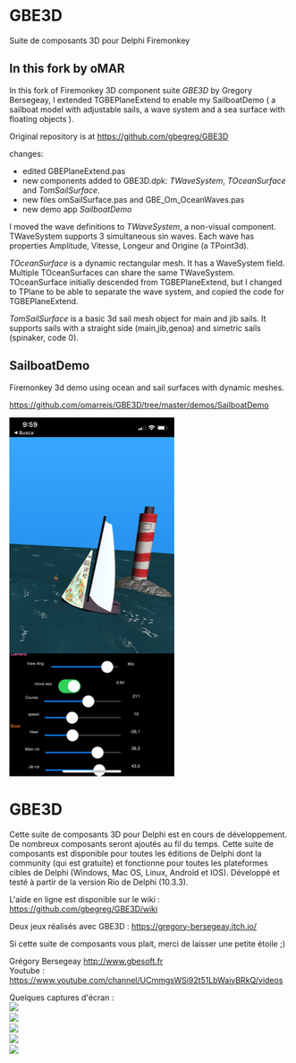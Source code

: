 
# GBE3D
Suite de composants 3D pour Delphi Firemonkey

## In this fork by oMAR
In this fork of Firemonkey 3D component suite *GBE3D* by Gregory Bersegeay, I extended TGBEPlaneExtend to enable my SailboatDemo ( a sailboat model with adjustable sails, a wave system and a sea surface with floating objects ).

Original repository is at https://github.com/gbegreg/GBE3D

changes:
* edited GBEPlaneExtend.pas  
* new components added to GBE3D.dpk: *TWaveSystem*, *TOceanSurface* and *TomSailSurface*.  
* new files omSailSurface.pas and GBE_Om_OceanWaves.pas 
* new demo app *SailboatDemo* 

I moved the wave definitions to *TWaveSystem*, a non-visual component. 
TWaveSystem supports 3 simultaneous sin waves. 
Each wave has properties Amplitude, Vitesse, Longeur and Origine (a TPoint3d). 

*TOceanSurface* is a dynamic rectangular mesh. 
It has a WaveSystem field. Multiple TOceanSurfaces can share the same TWaveSystem. 
TOceanSurface initially descended from TGBEPlaneExtend, but I changed to TPlane to be able to separate the wave system,
and copied the code for TGBEPlaneExtend.

*TomSailSurface* is a basic 3d sail mesh object for main and jib sails. 
It supports sails with a straight side (main,jib,genoa) and simetric sails (spinaker, code 0).

## SailboatDemo
Firemonkey 3d demo using ocean and sail surfaces with dynamic meshes. 

https://github.com/omarreis/GBE3D/tree/master/demos/SailboatDemo 

![SailboatDemo screenshot](Screenshot2.png)

# GBE3D
Cette suite de composants 3D pour Delphi est en cours de développement. De nombreux composants seront ajoutés au fil du temps.
Cette suite de composants est disponible pour toutes les éditions de Delphi dont la community (qui est gratuite) et fonctionne
pour toutes les plateformes cibles de Delphi (Windows, Mac OS, Linux, Android et IOS).
Développé et testé à partir de la version Rio de Delphi (10.3.3).

L'aide en ligne est disponible sur le wiki : https://github.com/gbegreg/GBE3D/wiki

Deux jeux réalisés avec GBE3D : https://gregory-bersegeay.itch.io/

Si cette suite de composants vous plait, merci de laisser une petite étoile ;)

Grégory Bersegeay http://www.gbesoft.fr <br>
Youtube : https://www.youtube.com/channel/UCmmgsWSi92t51LbWaiyBRkQ/videos

Quelques captures d'écran :<br>
<img src="https://github.com/gbegreg/GBE3D/blob/master/img/cubemap.png"><br>
<img src="https://github.com/gbegreg/GBE3D/blob/master/img/grass.png"><br>
<img src="https://github.com/gbegreg/GBE3D/blob/master/img/heightmap.png"><br>
<img src="https://github.com/gbegreg/GBE3D/blob/master/img/viewport3D.png"><br>
<img src="https://github.com/gbegreg/GBE3D/blob/master/img/sphereExtend.png"><br>
